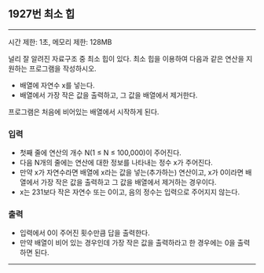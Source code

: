 ## 1927번 최소 힙

---

시간 제한: 1초, 메모리 제한: 128MB

널리 잘 알려진 자료구조 중 최소 힙이 있다. 최소 힙을 이용하여 다음과 같은 연산을 지원하는 프로그램을 작성하시오.

- 배열에 자연수 x를 넣는다.
- 배열에서 가장 작은 값을 출력하고, 그 값을 배열에서 제거한다.  

프로그램은 처음에 비어있는 배열에서 시작하게 된다.

### 입력

- 첫째 줄에 연산의 개수 N(1 ≤ N ≤ 100,000)이 주어진다. 
- 다음 N개의 줄에는 연산에 대한 정보를 나타내는 정수 x가 주어진다. 
- 만약 x가 자연수라면 배열에 x라는 값을 넣는(추가하는) 연산이고, x가 0이라면 배열에서 가장 작은 값을 출력하고 그 값을 배열에서 제거하는 경우이다. 
- x는 231보다 작은 자연수 또는 0이고, 음의 정수는 입력으로 주어지지 않는다.

### 출력
- 입력에서 0이 주어진 횟수만큼 답을 출력한다. 
- 만약 배열이 비어 있는 경우인데 가장 작은 값을 출력하라고 한 경우에는 0을 출력하면 된다.

---
~~~
~~~